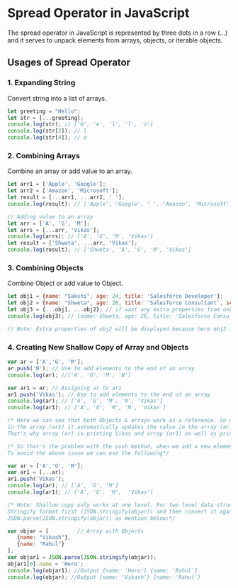 # Spread Operator in JavaScript

The spread operator in JavaScript is represented by three dots in a row (...) and it serves to unpack elements from arrays, objects, or iterable objects.

## Usages of Spread Operator

### 1. Expanding String

Convert string into a list of arrays.

```javascript
let greeting = "Hello";
let str = [...greeting];
console.log(str); // ['H', 'e', 'l', 'l', 'o']
console.log(str[2]); // l
console.log(str[4]); // o
```

### 2. Combining Arrays

Combine an array or add value to an array.

```javascript
let arr1 = ['Apple', 'Google'];
let arr2 = ['Amazon', 'Microsoft'];
let result = [...arr1, ...arr2, ' '];
console.log(result); // ['Apple', 'Google', ' ', 'Amazon', 'Microsoft']

// Adding value to an array
let arr = ['A', 'G', 'M'];
let arrs = [...arr, 'Vikas'];
console.log(arrs); // ['A', 'G', 'M', 'Vikas']
let result = ['Shweta', ...arr, 'Vikas'];
console.log(result); // ['Shweta', 'A', 'G', 'M', 'Vikas']
```

### 3. Combining Objects

Combine Object or add value to Object.

```javascript
let obj1 = {name: "Sakshi", age: 24, title: 'Salesforce Developer'};
let obj2 = {name: "Shweta", age: 26, title: 'Salesforce Consultant', score: 87};
let obj3 = {...obj1, ...obj2}; // if want any extra properties from one of the objects then use this method
console.log(obj3); // {name: Shweta, age: 26, title: 'Salesforce Consultant', score: 87}

// Note: Extra properties of obj2 will be displayed because here obj2 is given priority.
```

### 4. Creating New Shallow Copy of Array and Objects
```javascript
var ar = ['A','G', 'M'];
ar.push('N'); // Use to add elements to the end of an array
console.log(ar); //['A', 'G', 'M', 'N']

var ar1 = ar; // Assigning ar to ar1
ar1.push('Vikas'); // Use to add elements to the end of an array
console.log(ar); // ['A', 'G', 'M', 'N', 'Vikas']
console.log(ar1); // ['A', 'G', 'M', 'N', 'Vikas']

/* Here we can see that both Objects & arrays work as a reference. So when we are updating a value
in the array (ar1) it automatically updates the value in the array (ar).
That's why array (ar) is printing Vikas and array (ar1) as well as printing Vikas.*/

/* So that's the problem with the push method, when we add a new element in one array it reflects in two arrays.
To avoid the above issue we can use the following*/

var ar = ['A','G', 'M'];
var ar1 = [...ar];
ar1.push('Vikas');
console.log(ar); // ['A', 'G', 'M']
console.log(ar1); // ['A', 'G', 'M',  'Vikas']

/* Note: Shallow copy only works at one level. For two level data structures, we can convert your object into the
Stringify format first (JSON.stringify(objar)) and then convert it again into an object using "json.parse"
JSON.parse(JSON.stringify(objar)) as mention below:*/

var objar = [         // Array with Objects
   {name: "Vikash"},
   {name: "Rahul"}
];
var objar1 = JSON.parse(JSON.stringify(objar));
objar1[0].name = 'Hero';
console.log(objar1); //Output {name: 'Hero'} {name: 'Rahul'}
console.log(objar); //Output {name: 'Vikash'} {name: 'Rahul'}

```
